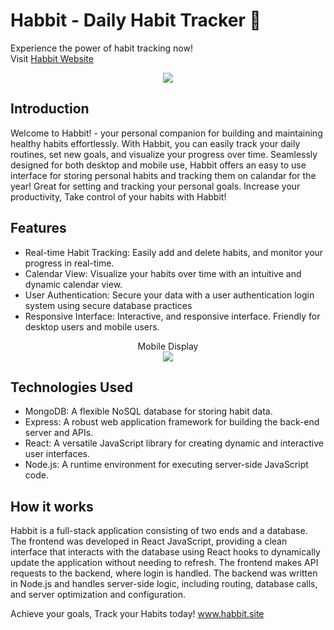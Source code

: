 # Habbit - Daily Habit Tracker 🐸
Experience the power of habit tracking now! </br>
Visit [Habbit Website](www.habbit.site)

<p align="center">
  <img src="https://github.com/christopherdsmd/Habbit/assets/104523163/bd804c38-1f12-4422-97ba-a68fe88f25fb" /> 
</p>

## Introduction

Welcome to Habbit! - your personal companion for building and maintaining healthy habits effortlessly. With Habbit, you can easily track your daily routines, set new goals, and visualize your progress over time. Seamlessly designed for both desktop and mobile use, Habbit offers an easy to use interface for storing personal habits and tracking them on calandar for the year! Great for setting and tracking your personal goals. Increase your productivity, Take control of your habits with Habbit!

## Features

- Real-time Habit Tracking: Easily add and delete habits, and monitor your progress in real-time.
- Calendar View: Visualize your habits over time with an intuitive and dynamic calendar view.
- User Authentication: Secure your data with a user authentication login system using secure database practices
- Responsive Interface: Interactive, and responsive interface. Friendly for desktop users and mobile users.
  

<p align="center">Mobile Display</br> 
  <img src="https://github.com/christopherdsmd/Habbit/assets/104523163/91efe531-4657-402d-9e4d-2f1f839d9df2" /> 
</p>

  
## Technologies Used
- MongoDB: A flexible NoSQL database for storing habit data.
- Express: A robust web application framework for building the back-end server and APIs.
- React: A versatile JavaScript library for creating dynamic and interactive user interfaces.
- Node.js: A runtime environment for executing server-side JavaScript code.

## How it works

Habbit is a full-stack application consisting of two ends and a database. The frontend was developed in React JavaScript, providing a clean interface that interacts with the database using React hooks to dynamically update the application without needing to refresh. The frontend makes API requests to the backend, where login is handled. The backend was written in Node.js and handles server-side logic, including routing, database calls, and server optimization and configuration.

Achieve your goals, Track your Habits today! 
www.habbit.site
